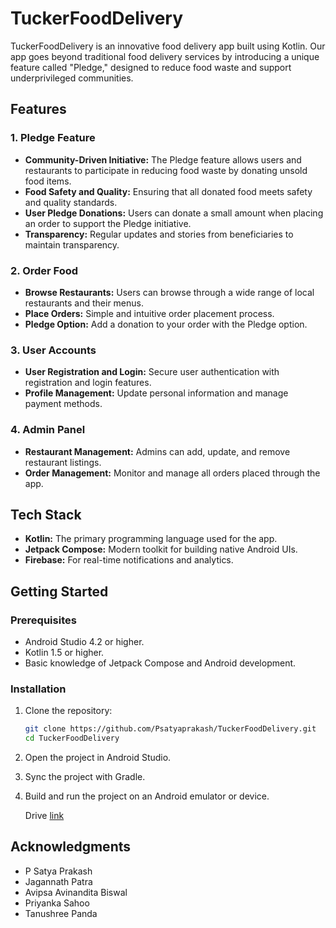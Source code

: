 # TuckerFoodDelivery

TuckerFoodDelivery is an innovative food delivery app built using Kotlin. Our app goes beyond traditional food delivery services by introducing a unique feature called "Pledge," designed to reduce food waste and support underprivileged communities.

## Features

### 1. **Pledge Feature**
   - **Community-Driven Initiative:** The Pledge feature allows users and restaurants to participate in reducing food waste by donating unsold food items.
   - **Food Safety and Quality:** Ensuring that all donated food meets safety and quality standards.
   - **User Pledge Donations:** Users can donate a small amount when placing an order to support the Pledge initiative.
   - **Transparency:** Regular updates and stories from beneficiaries to maintain transparency.

### 2. **Order Food**
   - **Browse Restaurants:** Users can browse through a wide range of local restaurants and their menus.
   - **Place Orders:** Simple and intuitive order placement process.
   - **Pledge Option:** Add a donation to your order with the Pledge option.

### 3. **User Accounts**
   - **User Registration and Login:** Secure user authentication with registration and login features.
   - **Profile Management:** Update personal information and manage payment methods.

### 4. **Admin Panel**
   - **Restaurant Management:** Admins can add, update, and remove restaurant listings.
   - **Order Management:** Monitor and manage all orders placed through the app.

## Tech Stack

- **Kotlin:** The primary programming language used for the app.
- **Jetpack Compose:** Modern toolkit for building native Android UIs.
- **Firebase:**  For real-time notifications and analytics.

## Getting Started

### Prerequisites

- Android Studio 4.2 or higher.
- Kotlin 1.5 or higher.
- Basic knowledge of Jetpack Compose and Android development.

### Installation

1. Clone the repository:

   ```bash
   git clone https://github.com/Psatyaprakash/TuckerFoodDelivery.git
   cd TuckerFoodDelivery
   ```

2. Open the project in Android Studio.

3. Sync the project with Gradle.

4. Build and run the project on an Android emulator or device.

   Drive <a href="https://drive.google.com/drive/folders/1d9RTWRz_jX7hkGf2zexyMFV_CQWRlnCb?usp=sharing" >link</a>

## Acknowledgments
- P Satya Prakash
- Jagannath Patra
- Avipsa Avinandita Biswal
- Priyanka Sahoo
- Tanushree Panda

